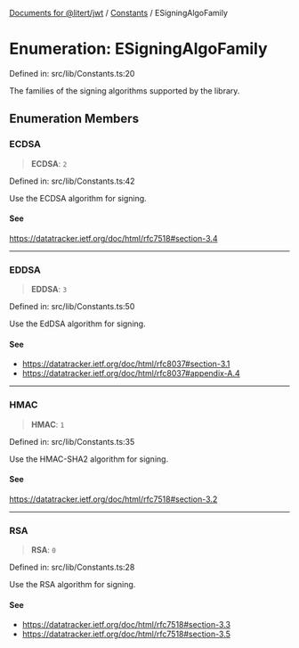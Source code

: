 [Documents for @litert/jwt](../../index.md) / [Constants](../index.md) / ESigningAlgoFamily

# Enumeration: ESigningAlgoFamily

Defined in: src/lib/Constants.ts:20

The families of the signing algorithms supported by the library.

## Enumeration Members

### ECDSA

> **ECDSA**: `2`

Defined in: src/lib/Constants.ts:42

Use the ECDSA algorithm for signing.

#### See

https://datatracker.ietf.org/doc/html/rfc7518#section-3.4

***

### EDDSA

> **EDDSA**: `3`

Defined in: src/lib/Constants.ts:50

Use the EdDSA algorithm for signing.

#### See

 - https://datatracker.ietf.org/doc/html/rfc8037#section-3.1
 - https://datatracker.ietf.org/doc/html/rfc8037#appendix-A.4

***

### HMAC

> **HMAC**: `1`

Defined in: src/lib/Constants.ts:35

Use the HMAC-SHA2 algorithm for signing.

#### See

https://datatracker.ietf.org/doc/html/rfc7518#section-3.2

***

### RSA

> **RSA**: `0`

Defined in: src/lib/Constants.ts:28

Use the RSA algorithm for signing.

#### See

 - https://datatracker.ietf.org/doc/html/rfc7518#section-3.3
 - https://datatracker.ietf.org/doc/html/rfc7518#section-3.5
